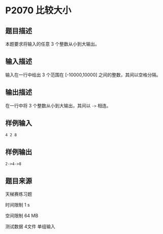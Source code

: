 # P2070 比较大小

## 题目描述
本题要求将输入的任意 3 个整数从小到大输出。

## 输入描述
输入在一行中给出 3 个范围在 [-10000,10000] 之间的整数，其间以空格分隔。

## 输出描述
在一行中将 3 个整数从小到大输出，其间以 `->` 相连。

## 样例输入

```
4 2 8
```

## 样例输出

```
2->4->8
```

## 题目来源
天梯赛练习题

时间限制  1 s

空间限制  64 MB

测试数据  4文件 单组输入
